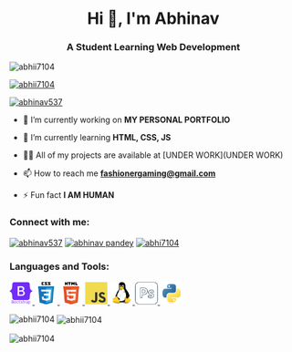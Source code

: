 <h1 align="center">Hi 👋, I'm Abhinav</h1>
<h3 align="center">A Student Learning Web Development</h3>

<p align="left"> <img src="https://komarev.com/ghpvc/?username=abhii7104&label=Profile%20views&color=0e75b6&style=flat" alt="abhii7104" /> </p>

<p align="left"> <a href="https://github.com/ryo-ma/github-profile-trophy"><img src="https://github-profile-trophy.vercel.app/?username=abhii7104" alt="abhii7104" /></a> </p>

<p align="left"> <a href="https://twitter.com/abhinav537" target="blank"><img src="https://img.shields.io/twitter/follow/abhinav537?logo=twitter&style=for-the-badge" alt="abhinav537" /></a> </p>

- 🔭 I’m currently working on **MY PERSONAL PORTFOLIO**

- 🌱 I’m currently learning **HTML, CSS, JS**

- 👨‍💻 All of my projects are available at [UNDER WORK](UNDER WORK)

- 📫 How to reach me **fashionergaming@gmail.com**

- ⚡ Fun fact **I AM HUMAN**

<h3 align="left">Connect with me:</h3>
<p align="left">
<a href="https://twitter.com/abhinav537" target="blank"><img align="center" src="https://raw.githubusercontent.com/rahuldkjain/github-profile-readme-generator/master/src/images/icons/Social/twitter.svg" alt="abhinav537" height="30" width="40" /></a>
<a href="https://fb.com/abhinav pandey" target="blank"><img align="center" src="https://raw.githubusercontent.com/rahuldkjain/github-profile-readme-generator/master/src/images/icons/Social/facebook.svg" alt="abhinav pandey" height="30" width="40" /></a>
<a href="https://instagram.com/abhi7104" target="blank"><img align="center" src="https://raw.githubusercontent.com/rahuldkjain/github-profile-readme-generator/master/src/images/icons/Social/instagram.svg" alt="abhi7104" height="30" width="40" /></a>
</p>

<h3 align="left">Languages and Tools:</h3>
<p align="left"> <a href="https://getbootstrap.com" target="_blank" rel="noreferrer"> <img src="https://raw.githubusercontent.com/devicons/devicon/master/icons/bootstrap/bootstrap-plain-wordmark.svg" alt="bootstrap" width="40" height="40"/> </a> <a href="https://www.w3schools.com/css/" target="_blank" rel="noreferrer"> <img src="https://raw.githubusercontent.com/devicons/devicon/master/icons/css3/css3-original-wordmark.svg" alt="css3" width="40" height="40"/> </a> <a href="https://www.w3.org/html/" target="_blank" rel="noreferrer"> <img src="https://raw.githubusercontent.com/devicons/devicon/master/icons/html5/html5-original-wordmark.svg" alt="html5" width="40" height="40"/> </a> <a href="https://developer.mozilla.org/en-US/docs/Web/JavaScript" target="_blank" rel="noreferrer"> <img src="https://raw.githubusercontent.com/devicons/devicon/master/icons/javascript/javascript-original.svg" alt="javascript" width="40" height="40"/> </a> <a href="https://www.linux.org/" target="_blank" rel="noreferrer"> <img src="https://raw.githubusercontent.com/devicons/devicon/master/icons/linux/linux-original.svg" alt="linux" width="40" height="40"/> </a> <a href="https://www.photoshop.com/en" target="_blank" rel="noreferrer"> <img src="https://raw.githubusercontent.com/devicons/devicon/master/icons/photoshop/photoshop-line.svg" alt="photoshop" width="40" height="40"/> </a> <a href="https://www.python.org" target="_blank" rel="noreferrer"> <img src="https://raw.githubusercontent.com/devicons/devicon/master/icons/python/python-original.svg" alt="python" width="40" height="40"/> </a> </p>

<p><img align="left" src="https://github-readme-stats.vercel.app/api/top-langs?username=abhii7104&show_icons=true&locale=en&layout=compact" alt="abhii7104" /></p>

<p>&nbsp;<img align="center" src="https://github-readme-stats.vercel.app/api?username=abhii7104&show_icons=true&locale=en" alt="abhii7104" /></p>

<p><img align="center" src="https://github-readme-streak-stats.herokuapp.com/?user=abhii7104&" alt="abhii7104" /></p>
